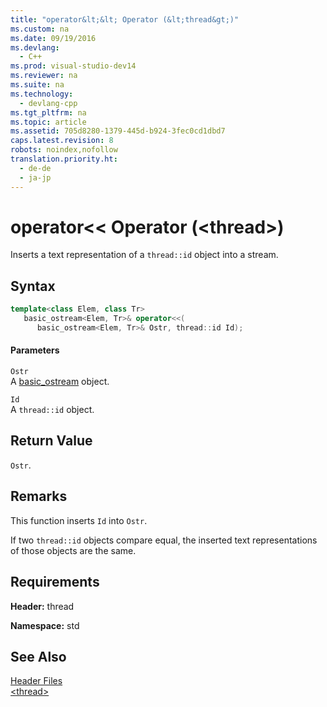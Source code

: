 ```yaml
---
title: "operator&lt;&lt; Operator (&lt;thread&gt;)"
ms.custom: na
ms.date: 09/19/2016
ms.devlang: 
  - C++
ms.prod: visual-studio-dev14
ms.reviewer: na
ms.suite: na
ms.technology: 
  - devlang-cpp
ms.tgt_pltfrm: na
ms.topic: article
ms.assetid: 705d8280-1379-445d-b924-3fec0cd1dbd7
caps.latest.revision: 8
robots: noindex,nofollow
translation.priority.ht: 
  - de-de
  - ja-jp
---
```

# operator&lt;&lt; Operator (&lt;thread&gt;)
Inserts a text representation of a `thread::id` object into a stream.  
  
## Syntax  
  
```cpp  
template<class Elem, class Tr>  
   basic_ostream<Elem, Tr>& operator<<(  
      basic_ostream<Elem, Tr>& Ostr, thread::id Id);  
```  
  
#### Parameters  
 `Ostr`  
 A [basic_ostream](../vs140/basic_ostream-Class.md) object.  
  
 `Id`  
 A `thread::id` object.  
  
## Return Value  
 `Ostr`.  
  
## Remarks  
 This function inserts `Id` into `Ostr`.  
  
 If two `thread::id` objects compare equal, the inserted text representations of those objects are the same.  
  
## Requirements  
 **Header:** thread  
  
 **Namespace:** std  
  
## See Also  
 [Header Files](../vs140/C---Standard-Library-Header-Files.md)   
 [<thread\>](../vs140/-thread-.md)